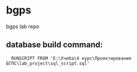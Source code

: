 # bgps
bgps lab repo
## database build command:
```
  RUNSCRIPT FROM 'E:\Учеба\4 курс\Проектирование БГПС\lab_project\sql_script.sql'
```
